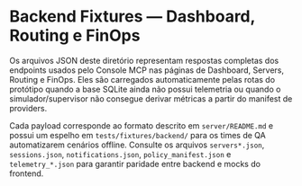 # Backend Fixtures — Dashboard, Routing e FinOps

Os arquivos JSON deste diretório representam respostas completas dos endpoints usados pelo Console MCP nas páginas de Dashboard, Servers, Routing e FinOps. Eles são carregados automaticamente pelas rotas do protótipo quando a base SQLite ainda não possui telemetria ou quando o simulador/supervisor não consegue derivar métricas a partir do manifest de providers.

Cada payload corresponde ao formato descrito em `server/README.md` e possui um espelho em `tests/fixtures/backend/` para os times de QA automatizarem cenários offline. Consulte os arquivos `servers*.json`, `sessions.json`, `notifications.json`, `policy_manifest.json` e `telemetry_*.json` para garantir paridade entre backend e mocks do frontend.
